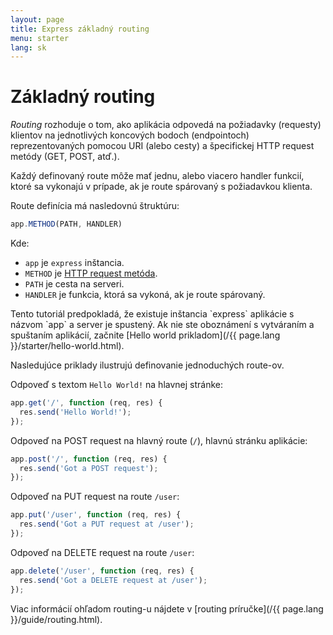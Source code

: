 ```yaml
---
layout: page
title: Express základný routing
menu: starter
lang: sk
---
```

<!---
 Copyright (c) 2016 StrongLoop, IBM, and Express Contributors
 License: MIT
-->

# Základný routing

_Routing_ rozhoduje o tom, ako aplikácia odpovedá na požiadavky (requesty) klientov na jednotlivých koncových bodoch (endpointoch) reprezentovaných pomocou URI (alebo cesty) a špecifickej HTTP request metódy (GET, POST, atď.).

Každý definovaný route môže mať jednu, alebo viacero handler funkcií, ktoré sa vykonajú v prípade, ak je route spárovaný s požiadavkou klienta.

Route definícia má nasledovnú štruktúru:
```js
app.METHOD(PATH, HANDLER)
```

Kde:

- `app` je `express` inštancia.
- `METHOD` je [HTTP request metóda](http://en.wikipedia.org/wiki/Hypertext_Transfer_Protocol).
- `PATH` je cesta na serveri.
- `HANDLER` je funkcia, ktorá sa vykoná, ak je route spárovaný.

<div class="doc-box doc-notice" markdown="1">
Tento tutoriál predpokladá, že existuje inštancia `express` aplikácie s názvom `app` a server je spustený. Ak nie ste oboznámení s vytváraním a spuštaním aplikácií, začnite [Hello world prikladom](/{{ page.lang }}/starter/hello-world.html).
</div>

Nasledujúce priklady ilustrujú definovanie jednoduchých route-ov.

Odpoveď s textom `Hello World!` na hlavnej stránke:

```js
app.get('/', function (req, res) {
  res.send('Hello World!');
});
```

Odpoveď na POST request na hlavný route (`/`), hlavnú stránku aplikácie:

```js
app.post('/', function (req, res) {
  res.send('Got a POST request');
});
```

Odpoveď na PUT request na route `/user`:

```js
app.put('/user', function (req, res) {
  res.send('Got a PUT request at /user');
});
```

Odpoveď na DELETE request na route `/user`:

```js
app.delete('/user', function (req, res) {
  res.send('Got a DELETE request at /user');
});
```

Viac informácií ohľadom routing-u nájdete v [routing príručke](/{{ page.lang }}/guide/routing.html).
